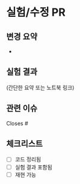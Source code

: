 # 실험/수정 PR

## 변경 요약
- 

## 실험 결과
(간단한 요약 또는 노트북 링크)

## 관련 이슈
Closes #

## 체크리스트
- [ ] 코드 정리됨
- [ ] 실험 결과 포함됨
- [ ] 재현 가능
